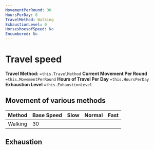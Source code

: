 ```yaml
---
MovementPerRound: 30
HoursPerDay: 8
TravelMethod: Walking
ExhaustionLevel: 0
HorseshoesofSpeed: No
Encumbered: No
---
```


# Travel speed

**Travel Method:** `=this.TravelMethod`
**Current Movement Per Round** `=this.MovementPerRound`
**Hours of Travel Per Day** `=this.HoursPerDay`
**Exhaustion Level** `=this.ExhaustionLevel`

## Movement of various methods

| Method  | Base Speed | Slow | Normal | Fast |
| ------- | ---------- | ---- | ------ | ---- |
| Walking | 30         |      |        |      |

## Exhaustion